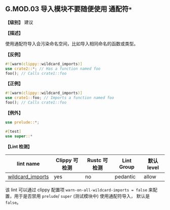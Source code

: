 
## G.MOD.03 导入模块不要随便使用 通配符`*` 

**【级别】** 建议

**【描述】**

使用通配符导入会污染命名空间，比如导入相同命名的函数或类型。

**【反例】**

```rust
#![warn(clippy::wildcard_imports)]
use crate2::*; // Has a function named foo
foo(); // Calls crate1::foo
```

**【正例】**

```rust
#![warn(clippy::wildcard_imports)]
use crate1::foo; // Imports a function named foo
foo(); // Calls crate1::foo
```

**【例外】**

```rust
use prelude::*;

#[test]
use super::*
```

**【Lint 检测】**

| lint name                                                                            | Clippy 可检测 | Rustc 可检测 | Lint Group | 默认level |
| ------------------------------------------------------------------------------------ | ------------- | ------------ | ---------- | --------- |
| [wildcard_imports](https://rust-lang.github.io/rust-clippy/master/#wildcard_imports) | yes           | no           | pedantic   | allow     |

该 lint 可以通过 clippy 配置项 `warn-on-all-wildcard-imports = false` 来配置，用于是否禁用 `prelude`/ `super` (测试模块中) 使用通配符导入， 默认是 `false`。
